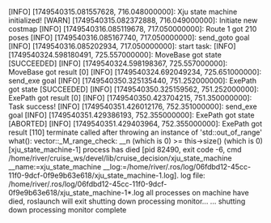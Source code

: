 [INFO] [1749540315.081557628, 716.048000000]: Xju state machine initialized!
[WARN] [1749540315.082372888, 716.049000000]: Initiate new costmap
[INFO] [1749540316.085119678, 717.050000000]: Route 1 got 210 poses
[INFO] [1749540316.085167740, 717.050000000]: send_goto goal
[INFO] [1749540316.085202934, 717.050000000]: start task:
[INFO] [1749540324.598180491, 725.557000000]: MoveBase got state [SUCCEEDED]
[INFO] [1749540324.598198367, 725.557000000]: MoveBase got result [0]
[INFO] [1749540324.692049234, 725.651000000]: send_exe goal
[INFO] [1749540350.325135440, 751.252000000]: ExePath got state [SUCCEEDED]
[INFO] [1749540350.325159562, 751.252000000]: ExePath got result [0]
[INFO] [1749540350.423704215, 751.350000000]: Task success!
[INFO] [1749540351.426012176, 752.351000000]: send_exe goal
[INFO] [1749540351.429386193, 752.355000000]: ExePath got state [ABORTED]
[INFO] [1749540351.429403964, 752.355000000]: ExePath got result [110]
terminate called after throwing an instance of 'std::out_of_range'
  what():  vector::_M_range_check: __n (which is 0) >= this->size() (which is 0)
[xju_state_machine-1] process has died [pid 82490, exit code -6, cmd /home/river/cruise_ws/devel/lib/cruise_decision/xju_state_machine __name:=xju_state_machine __log:=/home/river/.ros/log/06fdbd12-45cc-11f0-9dcf-0f9e9b63e618/xju_state_machine-1.log].
log file: /home/river/.ros/log/06fdbd12-45cc-11f0-9dcf-0f9e9b63e618/xju_state_machine-1*.log
all processes on machine have died, roslaunch will exit
shutting down processing monitor...
... shutting down processing monitor complete
